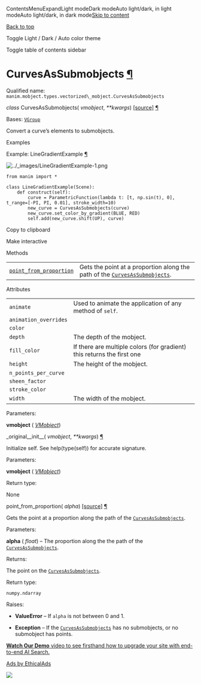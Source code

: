 ContentsMenuExpandLight modeDark modeAuto light/dark, in light modeAuto light/dark, in dark mode[Skip to content](https://docs.manim.community/en/stable/reference/manim.mobject.types.vectorized_mobject.CurvesAsSubmobjects.html#furo-main-content)

[Back to top](https://docs.manim.community/en/stable/reference/manim.mobject.types.vectorized_mobject.CurvesAsSubmobjects.html#)

Toggle Light / Dark / Auto color theme

Toggle table of contents sidebar

# CurvesAsSubmobjects [¶](https://docs.manim.community/en/stable/reference/manim.mobject.types.vectorized_mobject.CurvesAsSubmobjects.html\#curvesassubmobjects "Link to this heading")

Qualified name: `manim.mobject.types.vectorized\_mobject.CurvesAsSubmobjects`

_class_ CurvesAsSubmobjects( _vmobject_, _\*\*kwargs_) [\[source\]](https://docs.manim.community/en/stable/_modules/manim/mobject/types/vectorized_mobject.html#CurvesAsSubmobjects) [¶](https://docs.manim.community/en/stable/reference/manim.mobject.types.vectorized_mobject.CurvesAsSubmobjects.html#manim.mobject.types.vectorized_mobject.CurvesAsSubmobjects "Link to this definition")

Bases: [`VGroup`](https://docs.manim.community/en/stable/reference/manim.mobject.types.vectorized_mobject.VGroup.html#manim.mobject.types.vectorized_mobject.VGroup "manim.mobject.types.vectorized_mobject.VGroup")

Convert a curve’s elements to submobjects.

Examples

Example: LineGradientExample [¶](https://docs.manim.community/en/stable/reference/manim.mobject.types.vectorized_mobject.CurvesAsSubmobjects.html#linegradientexample)

![../_images/LineGradientExample-1.png](https://docs.manim.community/en/stable/_images/LineGradientExample-1.png)

```
from manim import *

class LineGradientExample(Scene):
    def construct(self):
        curve = ParametricFunction(lambda t: [t, np.sin(t), 0], t_range=[-PI, PI, 0.01], stroke_width=10)
        new_curve = CurvesAsSubmobjects(curve)
        new_curve.set_color_by_gradient(BLUE, RED)
        self.add(new_curve.shift(UP), curve)

```

Copy to clipboard

Make interactive

Methods

|     |     |
| --- | --- |
| [`point_from_proportion`](https://docs.manim.community/en/stable/reference/manim.mobject.types.vectorized_mobject.CurvesAsSubmobjects.html#manim.mobject.types.vectorized_mobject.CurvesAsSubmobjects.point_from_proportion "manim.mobject.types.vectorized_mobject.CurvesAsSubmobjects.point_from_proportion") | Gets the point at a proportion along the path of the [`CurvesAsSubmobjects`](https://docs.manim.community/en/stable/reference/manim.mobject.types.vectorized_mobject.CurvesAsSubmobjects.html#manim.mobject.types.vectorized_mobject.CurvesAsSubmobjects "manim.mobject.types.vectorized_mobject.CurvesAsSubmobjects"). |

Attributes

|     |     |
| --- | --- |
| `animate` | Used to animate the application of any method of `self`. |
| `animation_overrides` |  |
| `color` |  |
| `depth` | The depth of the mobject. |
| `fill_color` | If there are multiple colors (for gradient) this returns the first one |
| `height` | The height of the mobject. |
| `n_points_per_curve` |  |
| `sheen_factor` |  |
| `stroke_color` |  |
| `width` | The width of the mobject. |

Parameters:

**vmobject** ( [_VMobject_](https://docs.manim.community/en/stable/reference/manim.mobject.types.vectorized_mobject.VMobject.html#manim.mobject.types.vectorized_mobject.VMobject "manim.mobject.types.vectorized_mobject.VMobject"))

\_original\_\_init\_\_( _vmobject_, _\*\*kwargs_) [¶](https://docs.manim.community/en/stable/reference/manim.mobject.types.vectorized_mobject.CurvesAsSubmobjects.html#manim.mobject.types.vectorized_mobject.CurvesAsSubmobjects._original__init__ "Link to this definition")

Initialize self. See help(type(self)) for accurate signature.

Parameters:

**vmobject** ( [_VMobject_](https://docs.manim.community/en/stable/reference/manim.mobject.types.vectorized_mobject.VMobject.html#manim.mobject.types.vectorized_mobject.VMobject "manim.mobject.types.vectorized_mobject.VMobject"))

Return type:

None

point\_from\_proportion( _alpha_) [\[source\]](https://docs.manim.community/en/stable/_modules/manim/mobject/types/vectorized_mobject.html#CurvesAsSubmobjects.point_from_proportion) [¶](https://docs.manim.community/en/stable/reference/manim.mobject.types.vectorized_mobject.CurvesAsSubmobjects.html#manim.mobject.types.vectorized_mobject.CurvesAsSubmobjects.point_from_proportion "Link to this definition")

Gets the point at a proportion along the path of the [`CurvesAsSubmobjects`](https://docs.manim.community/en/stable/reference/manim.mobject.types.vectorized_mobject.CurvesAsSubmobjects.html#manim.mobject.types.vectorized_mobject.CurvesAsSubmobjects "manim.mobject.types.vectorized_mobject.CurvesAsSubmobjects").

Parameters:

**alpha** ( _float_) – The proportion along the the path of the [`CurvesAsSubmobjects`](https://docs.manim.community/en/stable/reference/manim.mobject.types.vectorized_mobject.CurvesAsSubmobjects.html#manim.mobject.types.vectorized_mobject.CurvesAsSubmobjects "manim.mobject.types.vectorized_mobject.CurvesAsSubmobjects").

Returns:

The point on the [`CurvesAsSubmobjects`](https://docs.manim.community/en/stable/reference/manim.mobject.types.vectorized_mobject.CurvesAsSubmobjects.html#manim.mobject.types.vectorized_mobject.CurvesAsSubmobjects "manim.mobject.types.vectorized_mobject.CurvesAsSubmobjects").

Return type:

`numpy.ndarray`

Raises:

- **ValueError** – If `alpha` is not between 0 and 1.

- **Exception** – If the [`CurvesAsSubmobjects`](https://docs.manim.community/en/stable/reference/manim.mobject.types.vectorized_mobject.CurvesAsSubmobjects.html#manim.mobject.types.vectorized_mobject.CurvesAsSubmobjects "manim.mobject.types.vectorized_mobject.CurvesAsSubmobjects") has no submobjects, or no submobject has points.


[**Watch Our Demo** video to see firsthand how to upgrade your site with end-to-end AI Search.](https://server.ethicalads.io/proxy/click/8294/019600e7-8ff6-75d1-a0c4-cbf072d6581b/)

[Ads by EthicalAds](https://www.ethicalads.io/advertisers/topics/frontend-web/?ref=ea-text)

![](https://server.ethicalads.io/proxy/view/8294/019600e7-8ff6-75d1-a0c4-cbf072d6581b/)